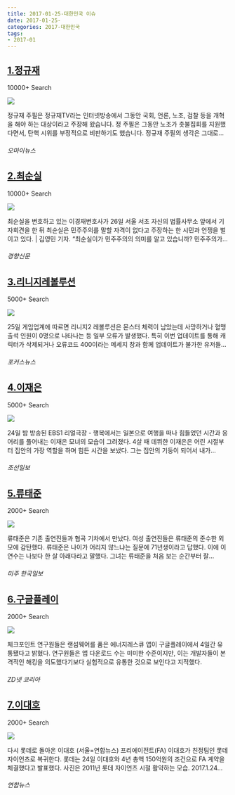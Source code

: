 ```yaml
---
title: 2017-01-25-대한민국 이슈
date: 2017-01-25-
categories: 2017-대한민국
tags: 
- 2017-01
---
```


[1.정규재](http://www.ohmynews.com/NWS_Web/View/at_pg.aspx?CNTN_CD=A0002283445&PAGE_CD=ET001&BLCK_NO=1&CMPT_CD=T0016)
--

10000+ Search

![](http:)

정규재 주필은 정규재TV라는 인터넷방송에서 그동안 국회, 언론, 노조, 검찰 등을 개혁을 해야 하는 대상이라고 주장해 왔습니다. 정 주필은 그동안 노조가 촛불집회를 지원했다면서, 탄핵 시위를 부정적으로 비판하기도 했습니다. 정규재 주필의 생각은 그대로...
###### 오마이뉴스

[2.최순실](http://news.khan.co.kr/kh_news/khan_art_view.html?artid=201701261342001)
--

10000+ Search

![](http:)

최순실을 변호하고 있는 이경재변호사가 26일 서울 서초 자신의 법률사무소 앞에서 기자회견을 한 뒤 최순실은 민주주의를 말할 자격이 없다고 주장하는 한 시민과 언쟁을 벌이고 있다. | 김영민 기자. “최순실이가 민주주의의 의미를 알고 있습니까? 민주주의가...
###### 경향신문

[3.리니지레볼루션](http://www.focus.kr/view.php?key=2017012500101645363)
--

5000+ Search

![](http:)

25일 게임업계에 따르면 리니지2 레볼루션은 몬스터 체력이 남았는데 사망하거나 혈맹 출석 인원이 0명으로 나타나는 등 일부 오류가 발생했다. 특히 이번 업데이트를 통해 캐릭터가 삭제되거나 오류코드 400이라는 메세지 창과 함께 업데이트가 불가한 유저들...
###### 포커스뉴스

[4.이재은](http://news.chosun.com/site/data/html_dir/2017/01/24/2017012403036.html)
--

5000+ Search

![](http:)

24일 밤 방송된 EBS1 리얼극장 - 행복에서는 일본으로 여행을 떠나 힘들었던 시간과 응어리를 풀어내는 이재은 모녀의 모습이 그려졌다. 4살 때 데뷔한 이재은은 어린 시절부터 집안의 가장 역할을 하며 힘든 시간을 보냈다. 그는 집안의 기둥이 되어서 내가...
###### 조선일보

[5.류태준](http://www.koreatimes.com/article/20170124/1036315)
--

2000+ Search

![](http:)

류태준은 기존 출연진들과 협곡 기차에서 만났다. 여성 출연진들은 류태준의 준수한 외모에 감탄했다. 류태준은 나이가 어리지 않느냐는 질문에 71년생이라고 답했다. 이에 이연수는 나보다 한 살 아래다라고 말했다. 그녀는 류태준을 처음 보는 순간부터 잘...
###### 미주 한국일보

[6.구글플레이](http://www.zdnet.co.kr/news/news_view.asp?artice_id=20170125095041)
--

2000+ Search

![](http:)

체크포인트 연구원들은 랜섬웨어를 품은 에너지레스큐 앱이 구글플레이에서 4일간 유통됐다고 밝혔다. 연구원들은 앱 다운로드 수는 미미한 수준이지만, 이는 개발자들이 본격적인 해킹을 의도했다기보다 실험적으로 유통한 것으로 보인다고 지적했다.
###### ZD넷 코리아

[7.이대호](http://www.yonhapnews.co.kr/bulletin/2017/01/24/0200000000AKR20170124177600007.HTML)
--

2000+ Search

![](http:)

다시 롯데로 돌아온 이대호 (서울=연합뉴스) 프리에이전트(FA) 이대호가 친정팀인 롯데 자이언츠로 복귀한다. 롯데는 24일 이대호와 4년 총액 150억원의 조건으로 FA 계약을 체결했다고 발표했다. 사진은 2011년 롯데 자이언츠 시절 활약하는 모습. 2017.1.24...
###### 연합뉴스

